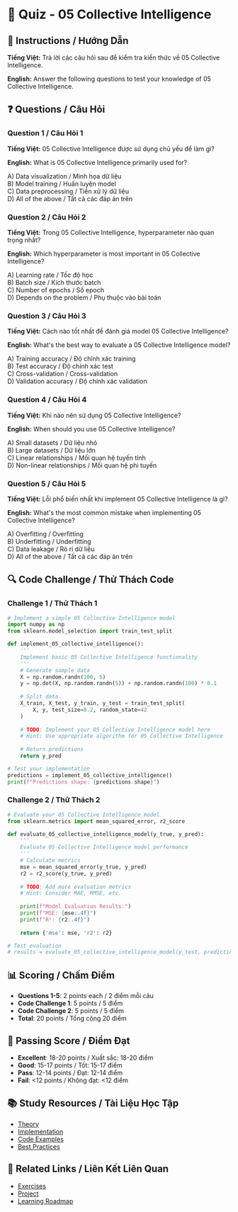 # 🧠 Quiz - 05 Collective Intelligence

## 📝 Instructions / Hướng Dẫn

**Tiếng Việt:** Trả lời các câu hỏi sau để kiểm tra kiến thức về 05 Collective Intelligence.

**English:** Answer the following questions to test your knowledge of 05 Collective Intelligence.

## ❓ Questions / Câu Hỏi

### Question 1 / Câu Hỏi 1
**Tiếng Việt:** 05 Collective Intelligence được sử dụng chủ yếu để làm gì?

**English:** What is 05 Collective Intelligence primarily used for?

A) Data visualization / Minh họa dữ liệu  
B) Model training / Huấn luyện model  
C) Data preprocessing / Tiền xử lý dữ liệu  
D) All of the above / Tất cả các đáp án trên

### Question 2 / Câu Hỏi 2
**Tiếng Việt:** Trong 05 Collective Intelligence, hyperparameter nào quan trọng nhất?

**English:** Which hyperparameter is most important in 05 Collective Intelligence?

A) Learning rate / Tốc độ học  
B) Batch size / Kích thước batch  
C) Number of epochs / Số epoch  
D) Depends on the problem / Phụ thuộc vào bài toán

### Question 3 / Câu Hỏi 3
**Tiếng Việt:** Cách nào tốt nhất để đánh giá model 05 Collective Intelligence?

**English:** What's the best way to evaluate a 05 Collective Intelligence model?

A) Training accuracy / Độ chính xác training  
B) Test accuracy / Độ chính xác test  
C) Cross-validation / Cross-validation  
D) Validation accuracy / Độ chính xác validation

### Question 4 / Câu Hỏi 4
**Tiếng Việt:** Khi nào nên sử dụng 05 Collective Intelligence?

**English:** When should you use 05 Collective Intelligence?

A) Small datasets / Dữ liệu nhỏ  
B) Large datasets / Dữ liệu lớn  
C) Linear relationships / Mối quan hệ tuyến tính  
D) Non-linear relationships / Mối quan hệ phi tuyến

### Question 5 / Câu Hỏi 5
**Tiếng Việt:** Lỗi phổ biến nhất khi implement 05 Collective Intelligence là gì?

**English:** What's the most common mistake when implementing 05 Collective Intelligence?

A) Overfitting / Overfitting  
B) Underfitting / Underfitting  
C) Data leakage / Rò rỉ dữ liệu  
D) All of the above / Tất cả các đáp án trên

## 🔍 Code Challenge / Thử Thách Code

### Challenge 1 / Thử Thách 1
```python
# Implement a simple 05 Collective Intelligence model
import numpy as np
from sklearn.model_selection import train_test_split

def implement_05_collective_intelligence():
    '''
    Implement basic 05 Collective Intelligence functionality
    '''
    # Generate sample data
    X = np.random.randn(100, 5)
    y = np.dot(X, np.random.randn(5)) + np.random.randn(100) * 0.1
    
    # Split data
    X_train, X_test, y_train, y_test = train_test_split(
        X, y, test_size=0.2, random_state=42
    )
    
    # TODO: Implement your 05 Collective Intelligence model here
    # Hint: Use appropriate algorithm for 05 Collective Intelligence
    
    # Return predictions
    return y_pred

# Test your implementation
predictions = implement_05_collective_intelligence()
print(f"Predictions shape: {predictions.shape}")
```

### Challenge 2 / Thử Thách 2
```python
# Evaluate your 05 Collective Intelligence model
from sklearn.metrics import mean_squared_error, r2_score

def evaluate_05_collective_intelligence_model(y_true, y_pred):
    '''
    Evaluate 05 Collective Intelligence model performance
    '''
    # Calculate metrics
    mse = mean_squared_error(y_true, y_pred)
    r2 = r2_score(y_true, y_pred)
    
    # TODO: Add more evaluation metrics
    # Hint: Consider MAE, RMSE, etc.
    
    print(f"Model Evaluation Results:")
    print(f"MSE: {mse:.4f}")
    print(f"R²: {r2:.4f}")
    
    return {'mse': mse, 'r2': r2}

# Test evaluation
# results = evaluate_05_collective_intelligence_model(y_test, predictions)
```

## 📊 Scoring / Chấm Điểm

- **Questions 1-5**: 2 points each / 2 điểm mỗi câu
- **Code Challenge 1**: 5 points / 5 điểm
- **Code Challenge 2**: 5 points / 5 điểm
- **Total**: 20 points / Tổng cộng 20 điểm

## 🎯 Passing Score / Điểm Đạt

- **Excellent**: 18-20 points / Xuất sắc: 18-20 điểm
- **Good**: 15-17 points / Tốt: 15-17 điểm  
- **Pass**: 12-14 points / Đạt: 12-14 điểm
- **Fail**: <12 points / Không đạt: <12 điểm

## 📚 Study Resources / Tài Liệu Học Tập

- [Theory](./THEORY_05_collective_intelligence.md)
- [Implementation](./IMPLEMENTATION_05_collective_intelligence.md)
- [Code Examples](./CODE_EXAMPLES_05_collective_intelligence.md)
- [Best Practices](./BEST_PRACTICES_05_collective_intelligence.md)

## 🔗 Related Links / Liên Kết Liên Quan

- [Exercises](./EXERCISES_05_collective_intelligence.md)
- [Project](./PROJECT_05_collective_intelligence.md)
- [Learning Roadmap](./LEARNING_ROADMAP_05_collective_intelligence.md)
